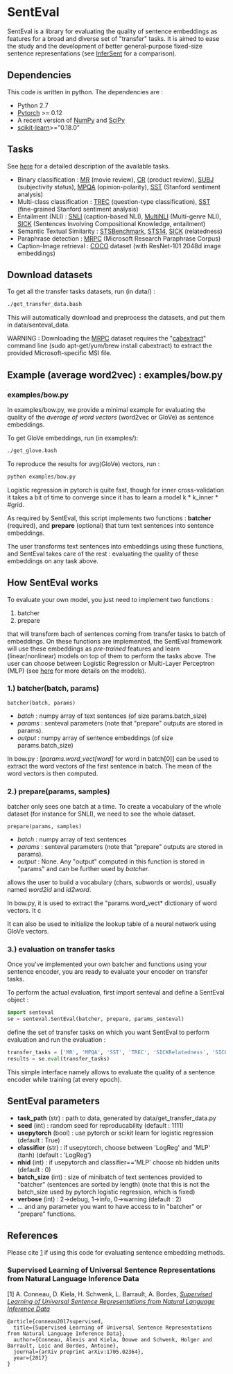 # SentEval

SentEval is a library for evaluating the quality of sentence embeddings as features for a broad and diverse set of "transfer" tasks. It is aimed to ease the study and the development of better general-purpose fixed-size sentence representations (see [InferSent](https://arxiv.org/pdf/1705.02364.pdf) for a comparison).

## Dependencies

This code is written in python. The dependencies are :

* Python 2.7
* [Pytorch](http://pytorch.org/) >= 0.12
* A recent version of [NumPy](http://www.numpy.org/) and [SciPy](http://www.scipy.org/)
* [scikit-learn](http://scikit-learn.org/stable/index.html)>="0.18.0"


## Tasks

See [here](https://arxiv.org/pdf/1705.02364.pdf) for a detailed description of the available tasks.
* Binary classification : [MR](https://nlp.stanford.edu/~sidaw/home/projects:nbsvm) (movie review), [CR](https://nlp.stanford.edu/~sidaw/home/projects:nbsvm) (product review), [SUBJ](https://nlp.stanford.edu/~sidaw/home/projects:nbsvm) (subjectivity status), [MPQA](https://nlp.stanford.edu/~sidaw/home/projects:nbsvm) (opinion-polarity), [SST](https://nlp.stanford.edu/sentiment/index.html) (Stanford sentiment analysis)
* Multi-class classification : [TREC](http://cogcomp.cs.illinois.edu/Data/QA/QC/) (question-type classification), [SST](http://www.aclweb.org/anthology/P13-1045) (fine-grained Stanford sentiment analysis)
* Entailment (NLI) : [SNLI](https://nlp.stanford.edu/projects/snli/) (caption-based NLI), [MultiNLI](https://www.nyu.edu/projects/bowman/multinli/) (Multi-genre NLI), [SICK](http://clic.cimec.unitn.it/composes/sick.html) (Sentences Involving Compositional Knowledge, entailment)
* Semantic Textual Similarity : [STSBenchmark](http://ixa2.si.ehu.es/stswiki/index.php/STSbenchmark#Results), [STS14](http://alt.qcri.org/semeval2014/task10/), [SICK](http://clic.cimec.unitn.it/composes/sick.html) (relatedness)
* Paraphrase detection : [MRPC](https://aclweb.org/aclwiki/index.php?title=Paraphrase_Identification_(State_of_the_art)) (Microsoft Research Paraphrase Corpus)
* Caption-Image retrieval : [COCO](http://mscoco.org/) dataset (with ResNet-101 2048d image embeddings)


## Download datasets
To get all the transfer tasks datasets, run (in data/) :
```bash
./get_transfer_data.bash
```
This will automatically download and preprocess the datasets, and put them in data/senteval_data.

WARNING : Downloading the [MRPC](https://www.microsoft.com/en-us/download/details.aspx?id=52398) dataset requires the "[cabextract](https://www.cabextract.org.uk/#install)" command line (sudo apt-get/yum/brew install cabextract) to extract the provided Microsoft-specific MSI file.

## Example (average word2vec) : examples/bow.py

### examples/bow.py

In examples/bow.py, we provide a minimal example for evaluating the quality of the *average of word vectors* (word2vec or GloVe) as sentence embeddings. 

To get GloVe embeddings, run (in examples/):
```bash
./get_glove.bash
```

To reproduce the results for avg(GloVe) vectors, run :  
```bash
python examples/bow.py
```

Logistic regression in pytorch is quite fast, though for inner cross-validation it takes a bit of time to converge since it has to learn a model k * k_inner * #grid.

As required by SentEval, this script implements two functions : **batcher** (required), and **prepare** (optional) that turn text sentences into sentence embeddings.

The user transforms text sentences into embeddings using these functions, and SentEval takes care of the rest : evaluating the quality of these embeddings on any task above.

## How SentEval works

To evaluate your own model, you just need to implement two functions : 

1. batcher
2. prepare

that will transform bach of sentences coming from transfer tasks to batch of embeddings.
On these functions are implemented, the SentEval framework will use these embeddings as *pre-trained* features and learn (linear/nonlinear) models on top of them to perform the tasks above. The user can choose between Logistic Regression or Multi-Layer Perceptron (MLP) (see [here](https://arxiv.org/pdf/1705.02364.pdf) for more details on the models).

### 1.) batcher(batch, params)
```
batcher(batch, params)
```
* *batch* : numpy array of text sentences (of size params.batch_size)
* *params* : senteval parameters (note that "prepare" outputs are stored in params).
* *output* : numpy array of sentence embeddings (of size params.batch_size)

In bow.py : [*params.word_vect[word]* for word in batch[0]] can be used to extract the word vectors of the first sentence in batch.
The mean of the word vectors is then computed.

### 2.) prepare(params, samples)

batcher only sees one batch at a time. To create a vocabulary of the whole dataset (for instance for SNLI), we need to see the whole dataset.

```
prepare(params, samples)
```
* *batch* : numpy array of text sentences
* *params* : senteval parameters (note that "prepare" outputs are stored in params).
* *output* : None. Any "output" computed in this function is stored in "params" and can be further used by *batcher*.

allows the user to build a vocabulary (chars, subwords or words), usually named *word2id* and *id2word*.

In bow.py, it is used to extract the "params.word_vect* dictionary of word vectors. It c

It can also be used to initialize the lookup table of a neural network using GloVe vectors.



### 3.) evaluation on transfer tasks

Once you've implemented your own batcher and functions using your sentence encoder, you are ready to evaluate your encoder on transfer tasks.

To perform the actual evaluation, first import senteval and define a SentEval object :
```python
import senteval
se = senteval.SentEval(batcher, prepare, params_senteval)
```
define the set of transfer tasks on which you want SentEval to perform evaluation and run the evaluation : 
```python
transfer_tasks = ['MR', 'MPQA', 'SST', 'TREC', 'SICKRelatedness', 'SICKEntailment', 'MRPC', 'ImageAnnotation']
results = se.eval(transfer_tasks)
```

This simple interface namely allows to evaluate the quality of a sentence encoder while training (at every epoch).

## SentEval parameters
* **task_path** (str) : path to data, generated by data/get_transfer_data.py
* **seed** (int) : random seed for reproducability (default : 1111)
* **usepytorch** (bool) : use pytorch or scikit learn for logistic regression (default : True)
* **classifier** (str) : if usepytorch, choose between 'LogReg' and 'MLP' (tanh) (default : 'LogReg')
* **nhid** (int) : if usepytorch and classifier=='MLP' choose nb hidden units (default : 0)
* **batch_size** (int) : size of minibatch of text sentences provided to "batcher" (sentences are sorted by length) (note that this is not the batch_size used by pytorch logistic regression, which is fixed)
* **verbose** (int) : 2->debug, 1->info, 0->warning (default : 2)
* ... and any parameter you want to have access to in "batcher" or "prepare" functions.



## References

Please cite [1](https://arxiv.org/abs/1705.02364) if using this code for evaluating sentence embedding methods.

### Supervised Learning of Universal Sentence Representations from Natural Language Inference Data

[1] A. Conneau, D. Kiela, H. Schwenk, L. Barrault, A. Bordes, [*Supervised Learning of Universal Sentence Representations from Natural Language Inference Data*](https://arxiv.org/abs/1705.02364)

```
@article{conneau2017supervised,
  title={Supervised Learning of Universal Sentence Representations from Natural Language Inference Data},
  author={Conneau, Alexis and Kiela, Douwe and Schwenk, Holger and Barrault, Loic and Bordes, Antoine},
  journal={arXiv preprint arXiv:1705.02364},
  year={2017}
}
```
